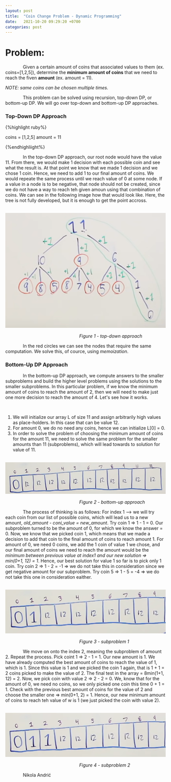 ```yaml
---
layout: post
title:  "Coin Change Problem - Dynamic Programming"
date:   2021-10-20 09:29:20 +0700
categories: post
---
```

 
# Problem:

 &nbsp;&nbsp;&nbsp;&nbsp;&nbsp;&nbsp;&nbsp;&nbsp;&nbsp;&nbsp;&nbsp;&nbsp;&nbsp;
 Given a certain amount of coins that associated values to them (ex. coins=[1,2,5]), determine the **minimum amount of coins** that we need to reach the fiven **amount** (ex. amount = 11).

 *NOTE: same coins can be chosen multiple times.*
  

 &nbsp;&nbsp;&nbsp;&nbsp;&nbsp;&nbsp;&nbsp;&nbsp;&nbsp;&nbsp;&nbsp;&nbsp;&nbsp;
 This problem can be solved using recursion, top-down DP, or bottom-up DP. We will go over top-down and bottom-up DP approaches.
 
 ### Top-Down DP Approach
 
 {%highlight ruby%}
 
 coins = [1,2,5]
 amount = 11
 
 {%endhighliight%}
 
 &nbsp;&nbsp;&nbsp;&nbsp;&nbsp;&nbsp;&nbsp;&nbsp;&nbsp;&nbsp;&nbsp;&nbsp;&nbsp;
 In the top-down DP approach, our root node would have the value 11. From there, we would make 1 decision with each possible coin and see what the result is. At that point we know that we made 1 decision and we chose 1 coin. Hence, we need to add 1 to our final amount of coins. We would repeate the same process until we reach value of 0 at some node. If a value in a node is to be negative, that node should not be created, since we do not have a way to reach teh given amoun using that combination of coins. We can see in the following image how that would look like. Here, the tree is not fully developed, but it is enough to get the point accross.
 
&nbsp;&nbsp;&nbsp;&nbsp;&nbsp;&nbsp;&nbsp;&nbsp;&nbsp;&nbsp;&nbsp;&nbsp;&nbsp;&nbsp;&nbsp;&nbsp;&nbsp;&nbsp; 
![top-down-approach](../../assets/posts_images/coin_0.png)

&nbsp;&nbsp;&nbsp;&nbsp;&nbsp;&nbsp;&nbsp;&nbsp;&nbsp;&nbsp;&nbsp;&nbsp;&nbsp;&nbsp;&nbsp;&nbsp;&nbsp;&nbsp;&nbsp;&nbsp;&nbsp;&nbsp;&nbsp;&nbsp;&nbsp;&nbsp;&nbsp;&nbsp;&nbsp;&nbsp;&nbsp;&nbsp;&nbsp;&nbsp;&nbsp;&nbsp;&nbsp;&nbsp;&nbsp;&nbsp;&nbsp;&nbsp;&nbsp;&nbsp;&nbsp;&nbsp;&nbsp;&nbsp;&nbsp;&nbsp;&nbsp;&nbsp;&nbsp;&nbsp;&nbsp;&nbsp;&nbsp;&nbsp;&nbsp;*Figure 1 - top-down approach*
 
 &nbsp;&nbsp;&nbsp;&nbsp;&nbsp;&nbsp;&nbsp;&nbsp;&nbsp;&nbsp;&nbsp;&nbsp;&nbsp;
 In the red circles we can see the nodes that require the same computation. We solve this, of cource, using *memoization*. 
 
 ### Bottom-Up DP Approach
 
 &nbsp;&nbsp;&nbsp;&nbsp;&nbsp;&nbsp;&nbsp;&nbsp;&nbsp;&nbsp;&nbsp;&nbsp;&nbsp;
 In the bottom-up DP approach, we compute answers to the smaller subproblems and build the higher level problems using the solutions to the smaller subproblems. In this particular problem, if we know the minimum amount of coins to reach the amount of 2, then we will need to make just one more decision to reach the amount of 4. Let's see how it works.
 
 &nbsp;&nbsp;&nbsp;&nbsp;&nbsp;&nbsp;&nbsp;&nbsp;&nbsp;&nbsp;&nbsp;&nbsp;&nbsp;
 1. We will initialize our array L of size 11 and assign arbitrarily high values as place-holders. In this case that can be value 12.
 2. For amount 0, we do no need any coins, hence we can initialize L[0] = 0.
 3. In order to solve the problem of choosing the minimum amount of coins for the amount 11, we need to solve the same problem for the smaller amounts than 11 (subproblems), which will lead towards to solution for value of 11.
 
 
 &nbsp;&nbsp;&nbsp;&nbsp;&nbsp;&nbsp;&nbsp;&nbsp;&nbsp;&nbsp;&nbsp;&nbsp;&nbsp;&nbsp;&nbsp;&nbsp;&nbsp;&nbsp; 
![bottom-up-approach](../../assets/posts_images/coins_1.png)

&nbsp;&nbsp;&nbsp;&nbsp;&nbsp;&nbsp;&nbsp;&nbsp;&nbsp;&nbsp;&nbsp;&nbsp;&nbsp;&nbsp;&nbsp;&nbsp;&nbsp;&nbsp;&nbsp;&nbsp;&nbsp;&nbsp;&nbsp;&nbsp;&nbsp;&nbsp;&nbsp;&nbsp;&nbsp;&nbsp;&nbsp;&nbsp;&nbsp;&nbsp;&nbsp;&nbsp;&nbsp;&nbsp;&nbsp;&nbsp;&nbsp;&nbsp;&nbsp;&nbsp;&nbsp;&nbsp;&nbsp;&nbsp;&nbsp;&nbsp;&nbsp;&nbsp;&nbsp;&nbsp;&nbsp;&nbsp;&nbsp;&nbsp;&nbsp;*Figure 2 - bottom-up approach*
 
 &nbsp;&nbsp;&nbsp;&nbsp;&nbsp;&nbsp;&nbsp;&nbsp;&nbsp;&nbsp;&nbsp;&nbsp;&nbsp;
 The process of thinking is as follows: For index 1 -->  we will try each coin from our list of possible coins, which will lead us to a new amount, *old_amount - coni_value = new_amount*. Try coin 1 => 1 - 1 = 0. Our subproblem turned to be the amount of 0, for which we know the answer = 0. Now, we know that we picked coin 1, which means that we made a decision to add that coin to the final amount of coins to reach amount 1. For amount of 0, we need 0 coins, we add the 1 coin of value 1 we chose, and our final amount of coins  we need to reach the amount would be the *minimum between previous value at index1 and our new solution => min(0+1, 12) = 1*. Hence, our best solution for value 1 so far is to pick only 1 coin. Try coin 2 => 1 - 2 = -1 => we do not take this in consideration since we get negative amount for our subproblem. Try coin 5 => 1 - 5 = -4 => we do not take this one in consideration eaither. 
 
  &nbsp;&nbsp;&nbsp;&nbsp;&nbsp;&nbsp;&nbsp;&nbsp;&nbsp;&nbsp;&nbsp;&nbsp;&nbsp;&nbsp;&nbsp;&nbsp;&nbsp;&nbsp; 
![bottom-up-approach](../../assets/posts_images/coins_3.png)

&nbsp;&nbsp;&nbsp;&nbsp;&nbsp;&nbsp;&nbsp;&nbsp;&nbsp;&nbsp;&nbsp;&nbsp;&nbsp;&nbsp;&nbsp;&nbsp;&nbsp;&nbsp;&nbsp;&nbsp;&nbsp;&nbsp;&nbsp;&nbsp;&nbsp;&nbsp;&nbsp;&nbsp;&nbsp;&nbsp;&nbsp;&nbsp;&nbsp;&nbsp;&nbsp;&nbsp;&nbsp;&nbsp;&nbsp;&nbsp;&nbsp;&nbsp;&nbsp;&nbsp;&nbsp;&nbsp;&nbsp;&nbsp;&nbsp;&nbsp;&nbsp;&nbsp;&nbsp;&nbsp;&nbsp;&nbsp;&nbsp;&nbsp;&nbsp;*Figure 3 - subproblem 1*

&nbsp;&nbsp;&nbsp;&nbsp;&nbsp;&nbsp;&nbsp;&nbsp;&nbsp;&nbsp;&nbsp;&nbsp;&nbsp;
We move on onto the index 2, meaning the subproblem of amount 2.  Repeat the process. Pick coint 1 => 2 - 1 = 1. Our new amount is 1. We have already computed the best amount of coins to reach the value of 1, which is 1. Since this value is 1 and we picked the coin 1 again, that is 1 + 1 = 2 coins picked to make the value of 2. The final test in the array = 8min(1+1, 12) = 2. Now, we pick coin with value 2 => 2 - 2 = 0. We, know that for the amount of 0, we need no coins, so we only picked one coin this time 0 + 1 = 1. Check with the previous best amount of coins for the value of 2 and choose the smaller one => min(0+1, 2) = 1. Hence, our new minimum amount of coins to reach teh value of w is 1 (we just picked the coin with value 2).

  &nbsp;&nbsp;&nbsp;&nbsp;&nbsp;&nbsp;&nbsp;&nbsp;&nbsp;&nbsp;&nbsp;&nbsp;&nbsp;&nbsp;&nbsp;&nbsp;&nbsp;&nbsp; 
![bottom-up-approach](../../assets/posts_images/coins_4.png)

&nbsp;&nbsp;&nbsp;&nbsp;&nbsp;&nbsp;&nbsp;&nbsp;&nbsp;&nbsp;&nbsp;&nbsp;&nbsp;&nbsp;&nbsp;&nbsp;&nbsp;&nbsp;&nbsp;&nbsp;&nbsp;&nbsp;&nbsp;&nbsp;&nbsp;&nbsp;&nbsp;&nbsp;&nbsp;&nbsp;&nbsp;&nbsp;&nbsp;&nbsp;&nbsp;&nbsp;&nbsp;&nbsp;&nbsp;&nbsp;&nbsp;&nbsp;&nbsp;&nbsp;&nbsp;&nbsp;&nbsp;&nbsp;&nbsp;&nbsp;&nbsp;&nbsp;&nbsp;&nbsp;&nbsp;&nbsp;&nbsp;&nbsp;&nbsp;*Figure 4 - subproblem 2*


 &nbsp;&nbsp;&nbsp;&nbsp;&nbsp;&nbsp;&nbsp;&nbsp;&nbsp;&nbsp;&nbsp;&nbsp;&nbsp;
 Nikola Andrić
 
 

 

